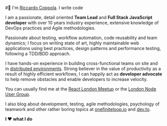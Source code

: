 #👋 I'm [Riccardo Coppola](mailto:riccardo@onefiniteloop.io). I write code

I am a passionate, detail oriented **Team Lead** and **Full Stack JavaScript developer** with over 10 years industry experience, extensive knowledge of DevOps practices and Agile methodologies.

Passionate about testing, workflow automation, code reusability and team dynamics; I focus on writing state of art, highly maintainable web applications using best practices, design patterns and performance testing, following a TDD/BDD approach.

I have hands-on experience in building cross-functional teams on site and in [distributed environments](https://www.onefiniteloop.io/embrace-distributed-teams-and-be-happy/).
Strong believer in the value of productivity as a result of highly efficient workflows, I can happily act as **developer advocate** to help remove obstacles and enable developers to increase velocity.

You can usually find me at the [React London Meetup](https://meetup.react.london/) or the [London Node User Group](https://lnug.org/).

I also blog about development, testing, agile methodologies, psychology of teamwork and other rather boring topics at [onefiniteloop.io](https://www.onefiniteloop.io/) and [dev.to](https://dev.to/ricca509).

**I ♥ what I do**
